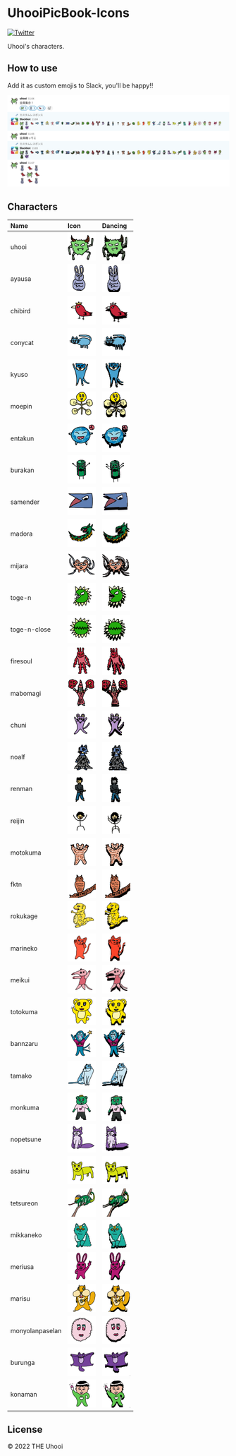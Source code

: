 # UhooiPicBook-Icons

[![Twitter](https://img.shields.io/twitter/follow/the_uhooi?style=social)](https://twitter.com/the_uhooi)

Uhooi's characters.

## How to use

Add it as custom emojis to Slack, you'll be happy!!

![Slack](./docs/screenshots/slack.png)

## Characters

|Name|Icon|Dancing|
|:--|:--|:--|
|uhooi|<img src="./icons/uhooi/uhooi.png" width="64">|<img src="./icons/uhooi/uhooi-dancing.gif" width="64">|
|ayausa|<img src="./icons/ayausa/ayausa.png" width="64">|<img src="./icons/ayausa/ayausa-dancing.gif" width="64">|
|chibird|<img src="./icons/chibird/chibird.png" width="64">|<img src="./icons/chibird/chibird-dancing.gif" width="64">|
|conycat|<img src="./icons/conycat/conycat.png" width="64">|<img src="./icons/conycat/conycat-dancing.gif" width="64">|
|kyuso|<img src="./icons/kyuso/kyuso.png" width="64">|<img src="./icons/kyuso/kyuso-dancing.gif" width="64">|
|moepin|<img src="./icons/moepin/moepin.png" width="64">|<img src="./icons/moepin/moepin-dancing.gif" width="64">|
|entakun|<img src="./icons/entakun/entakun.png" width="64">|<img src="./icons/entakun/entakun-dancing.gif" width="64">|
|burakan|<img src="./icons/burakan/burakan.png" width="64">|<img src="./icons/burakan/burakan-dancing.gif" width="64">|
|samender|<img src="./icons/samender/samender.png" width="64">|<img src="./icons/samender/samender-dancing.gif" width="64">|
|madora|<img src="./icons/madora/madora.png" width="64">|<img src="./icons/madora/madora-dancing.gif" width="64">|
|mijara|<img src="./icons/mijara/mijara.png" width="64">|<img src="./icons/mijara/mijara-dancing.gif" width="64">|
|toge-n|<img src="./icons/toge-n/toge-n.png" width="64">|<img src="./icons/toge-n/toge-n-dancing.gif" width="64">|
|toge-n-close|<img src="./icons/toge-n/toge-n-close.png" width="64">|<img src="./icons/toge-n/toge-n-close-dancing.gif" width="64">|
|firesoul|<img src="./icons/firesoul/firesoul.png" width="64">|<img src="./icons/firesoul/firesoul-dancing.gif" width="64">|
|mabomagi|<img src="./icons/mabomagi/mabomagi.png" width="64">|<img src="./icons/mabomagi/mabomagi-dancing.gif" width="64">|
|chuni|<img src="./icons/chuni/chuni.png" width="64">|<img src="./icons/chuni/chuni-dancing.gif" width="64">|
|noalf|<img src="./icons/noalf/noalf.png" width="64">|<img src="./icons/noalf/noalf-dancing.gif" width="64">|
|renman|<img src="./icons/renman/renman.png" width="64">|<img src="./icons/renman/renman-dancing.gif" width="64">|
|reijin|<img src="./icons/reijin/reijin.png" width="64">|<img src="./icons/reijin/reijin-dancing.gif" width="64">|
|motokuma|<img src="./icons/motokuma/motokuma.png" width="64">|<img src="./icons/motokuma/motokuma-dancing.gif" width="64">|
|fktn|<img src="./icons/fktn/fktn.png" width="64">|<img src="./icons/fktn/fktn-dancing.gif" width="64">|
|rokukage|<img src="./icons/rokukage/rokukage.png" width="64">|<img src="./icons/rokukage/rokukage-dancing.gif" width="64">|
|marineko|<img src="./icons/marineko/marineko.png" width="64">|<img src="./icons/marineko/marineko-dancing.gif" width="64">|
|meikui|<img src="./icons/meikui/meikui.png" width="64">|<img src="./icons/meikui/meikui-dancing.gif" width="64">|
|totokuma|<img src="./icons/totokuma/totokuma.png" width="64">|<img src="./icons/totokuma/totokuma-dancing.gif" width="64">|
|bannzaru|<img src="./icons/bannzaru/bannzaru.png" width="64">|<img src="./icons/bannzaru/bannzaru-dancing.gif" width="64">|
|tamako|<img src="./icons/tamako/tamako.png" width="64">|<img src="./icons/tamako/tamako-dancing.gif" width="64">|
|monkuma|<img src="./icons/monkuma/monkuma.png" width="64">|<img src="./icons/monkuma/monkuma-dancing.gif" width="64">|
|nopetsune|<img src="./icons/nopetsune/nopetsune.png" width="64">|<img src="./icons/nopetsune/nopetsune-dancing.gif" width="64">|
|asainu|<img src="./icons/asainu/asainu.png" width="64">|<img src="./icons/asainu/asainu-dancing.gif" width="64">|
|tetsureon|<img src="./icons/tetsureon/tetsureon.png" width="64">|<img src="./icons/tetsureon/tetsureon-dancing.gif" width="64">|
|mikkaneko|<img src="./icons/mikkaneko/mikkaneko.png" width="64">|<img src="./icons/mikkaneko/mikkaneko-dancing.gif" width="64">|
|meriusa|<img src="./icons/meriusa/meriusa.png" width="64">|<img src="./icons/meriusa/meriusa-dancing.gif" width="64">|
|marisu|<img src="./icons/marisu/marisu.png" width="64">|<img src="./icons/marisu/marisu-dancing.gif" width="64">|
|monyolanpaselan|<img src="./icons/monyolanpaselan/monyolanpaselan.png" width="64">|<img src="./icons/monyolanpaselan/monyolanpaselan-dancing.gif" width="64">|
|burunga|<img src="./icons/burunga/burunga.png" width="64">|<img src="./icons/burunga/burunga-dancing.gif" width="64">|
|konaman|<img src="./icons/konaman/konaman.png" width="64">|<img src="./icons/konaman/konaman-dancing.gif" width="64">|

## License

© 2022 THE Uhooi
